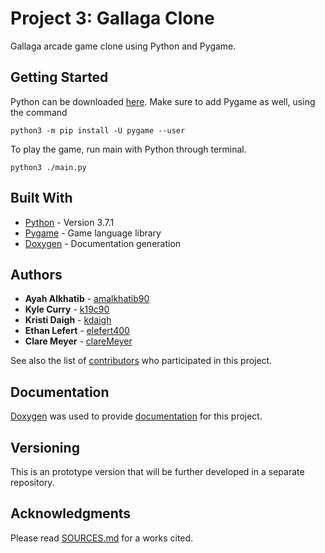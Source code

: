 # Project 3: Gallaga Clone

Gallaga arcade game clone using Python and Pygame.

## Getting Started

Python can be downloaded [here](https://www.python.org/downloads/). Make sure to add Pygame as well, using the command

```
python3 -m pip install -U pygame --user
```

To play the game, run main with Python through terminal.

```
python3 ./main.py
```

## Built With

* [Python](https://www.python.org/) - Version 3.7.1
* [Pygame](https://www.pygame.org/news) - Game language library
* [Doxygen](http://www.doxygen.nl/) - Documentation generation

## Authors

* **Ayah Alkhatib** - [amalkhatib90](https://github.com/amalkhatib90/)
* **Kyle Curry** - [k19c90](https://github.com/k19c90)
* **Kristi Daigh** - [kdaigh](https://github.com/kdaigh)
* **Ethan Lefert** - [elefert400](https://github.com/elefert400)
* **Clare Meyer** - [clareMeyer](https://github.com/clareMeyer)

See also the list of [contributors](https://github.com/amalkhatib90/Project03/graphs/contributors) who participated in this project.

## Documentation

[Doxygen](http://www.doxygen.nl/) was used to provide [documentation](https://github.com/amalkhatib90/Project03/tree/master/documentation/html) for this project.

## Versioning

This is an prototype version that will be further developed in a separate repository.

## Acknowledgments

Please read [SOURCES.md](https://github.com/amalkhatib90/Project03/blob/master/documentation/SOURCES.MD) for a works cited.
